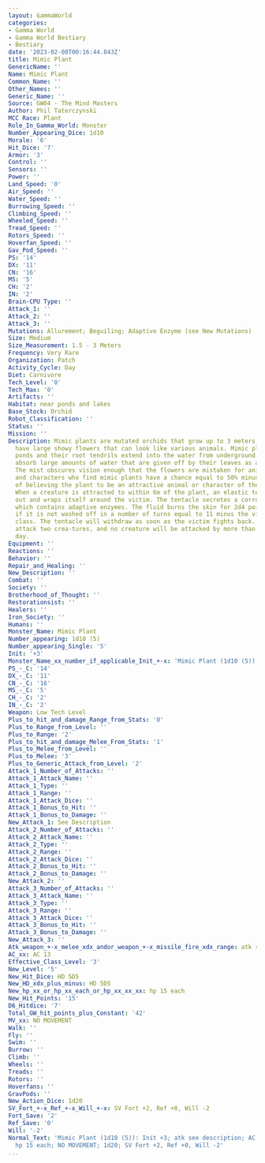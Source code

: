 ```yaml
---
layout: GammaWorld
categories:
- Gamma World
- Gamma World Bestiary
- Bestiary
date: '2023-02-08T00:16:44.843Z'
title: Mimic Plant
GenericName: ''
Name: Mimic Plant
Common_Name: ''
Other_Names: ''
Generic_Name: ''
Source: GW04 - The Mind Masters
Author: Phil Taterczynski
MCC Race: Plant
Role_In_Gamma_World: Monster
Number_Appearing_Dice: 1d10
Morale: '6'
Hit_Dice: '7'
Armor: '3'
Control: ''
Sensors: ''
Power: ''
Land_Speed: '0'
Air_Speed: ''
Water_Speed: ''
Burrowing_Speed: ''
Climbing_Speed: ''
Wheeled_Speed: ''
Tread_Speed: ''
Rotors_Speed: ''
Hoverfan_Speed: ''
Gav_Pod_Speed: ''
PS: '14'
DX: '11'
CN: '16'
MS: '5'
CH: '2'
IN: '2'
Brain-CPU Type: ''
Attack_1: ''
Attack_2: ''
Attack_3: ''
Mutations: Allurement; Beguiling; Adaptive Enzyme (see New Mutations)
Size: Medium
Size_Measurement: 1.5 - 3 Meters
Frequency: Very Rare
Organization: Patch
Activity_Cycle: Day
Diet: Carnivore
Tech_Level: '0'
Tech_Max: '0'
Artifacts: ''
Habitat: near ponds and lakes
Base_Stock: Orchid
Robot_Classification: ''
Status: ''
Mission: ''
Description: Mimic plants are mutated orchids that grow up to 3 meters high. They
  have large showy flowers that can look like various animals. Mimic plants grow near
  ponds and their root tendrils extend into the water from underground. Their roots
  absorb large amounts of water that are given off by their leaves as a fine mist.
  The mist obscures vision enough that the flowers are mistaken for animals.Animals
  and characters who find mimic plants have a chance equal to 50% minus their intelligence
  of believing the plant to be an attractive animal or character of the opposite sex.
  When a creature is attracted to within 6m of the plant, an elastic tentacle whips
  out and wraps itself around the victim. The tentacle secretes a corrosive fluid
  which contains adaptive enzymes. The fluid burns the skin for 2d4 points of damage
  if it is not washed off in a number of turns equal to 11 minus the victim's armor
  class. The tentacle will withdraw as soon as the victim fights back. No plant will
  attack two crea-tures, and no creature will be attacked by more than one plant each
  day.
Equipment: ''
Reactions: ''
Behavior: ''
Repair_and_Healing: ''
New_Description: ''
Combat: ''
Society: ''
Brotherhood_of_Thought: ''
Restorationsist: ''
Healers: ''
Iron_Society: ''
Humans: ''
Monster_Name: Mimic Plant
Number_appearing: 1d10 (5)
Number_appearing_Single: '5'
Init: '+3'
Monster_Name_xx_number_if_applicable_Init_+-x: 'Mimic Plant (1d10 (5)): Init +3'
PS_-_C: '14'
DX_-_C: '11'
CN_-_C: '16'
MS_-_C: '5'
CH_-_C: '2'
IN_-_C: '2'
Weapon: Low Tech Level
Plus_to_hit_and_damage_Range_from_Stats: '0'
Plus_to_Range_from_Level: ''
Plus_to_Range: '2'
Plus_to_hit_and_damage_Melee_From_Stats: '1'
Plus_to_Melee_from_Level: ''
Plus_to_Melee: '3'
Plus_to_Generic_Attack_from_Level: '2'
Attack_1_Number_of_Attacks: ''
Attack_1_Attack_Name: ''
Attack_1_Type: ''
Attack_1_Range: ''
Attack_1_Attack_Dice: ''
Attack_1_Bonus_to_Hit: ''
Attack_1_Bonus_to_Damage: ''
New_Attack_1: See Description
Attack_2_Number_of_Attacks: ''
Attack_2_Attack_Name: ''
Attack_2_Type: ''
Attack_2_Range: ''
Attack_2_Attack_Dice: ''
Attack_2_Bonus_to_Hit: ''
Attack_2_Bonus_to_Damage: ''
New_Attack_2: ''
Attack_3_Number_of_Attacks: ''
Attack_3_Attack_Name: ''
Attack_3_Type: ''
Attack_3_Range: ''
Attack_3_Attack_Dice: ''
Attack_3_Bonus_to_Hit: ''
Attack_3_Bonus_to_Damage: ''
New_Attack_3: ''
Atk_weapon_+-x_melee_xdx_andor_weapon_+-x_missile_fire_xdx_range: atk see description
AC_xx: AC 13
Effective_Class_Level: '3'
New_Level: '5'
New_Hit_Dice: HD 5D5
New_HD_xdx_plus_minus: HD 5D5
New_hp_xx_or_hp_xx_each_or_hp_xx_xx_xx: hp 15 each
New_Hit_Points: '15'
D6_Hitdice: '7'
Total_GW_hit_points_plus_Constant: '42'
MV_xx: NO MOVEMENT
Walk: ''
Fly: ''
Swim: ''
Burrow: ''
Climb: ''
Wheels: ''
Treads: ''
Rotors: ''
Hoverfans: ''
GravPods: ''
New_Action_Dice: 1d20
SV_Fort_+-x_Ref_+-x_Will_+-x: SV Fort +2, Ref +0, Will -2
Fort_Save: '2'
Ref_Save: '0'
Will: '-2'
Normal_Text: 'Mimic Plant (1d10 (5)): Init +3; atk see description; AC 13; HD 5D5
  hp 15 each; NO MOVEMENT; 1d20; SV Fort +2, Ref +0, Will -2'
...
```

